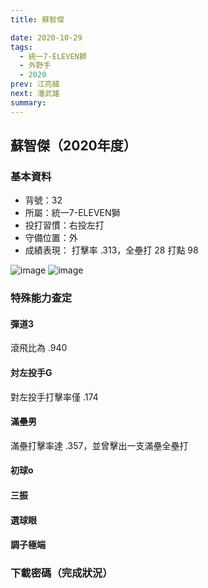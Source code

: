 ```yaml
---
title: 蘇智傑

date: 2020-10-29
tags:
  - 統一7-ELEVEN獅
  - 外野手
  - 2020
prev: 江亮緯
next: 潘武雄
summary: 
---
```


## 蘇智傑（2020年度）

### 基本資料
- 背號：32
- 所屬：統一7-ELEVEN獅
- 投打習慣：右投左打
- 守備位置：外
- 成績表現： 打擊率 .313，全壘打 28 打點 98 

![image](https://i.imgur.com/idjHPjH.jpg)
![image](https://i.imgur.com/wpHM8yB.jpg)

### 特殊能力查定
#### 彈道3
滾飛比為 .940
#### 対左投手G
對左投手打擊率僅 .174
#### 滿壘男
滿壘打擊率達 .357，並曾擊出一支滿壘全壘打
#### 初球o
#### 三振
#### 選球眼
#### 調子極端

### 下載密碼（完成狀況）

